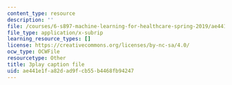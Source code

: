 ```yaml
---
content_type: resource
description: ''
file: /courses/6-s897-machine-learning-for-healthcare-spring-2019/ae441e1fa82dad9fcb55b4468fb94247_wDLzLN1tArA.srt
file_type: application/x-subrip
learning_resource_types: []
license: https://creativecommons.org/licenses/by-nc-sa/4.0/
ocw_type: OCWFile
resourcetype: Other
title: 3play caption file
uid: ae441e1f-a82d-ad9f-cb55-b4468fb94247
---
```

